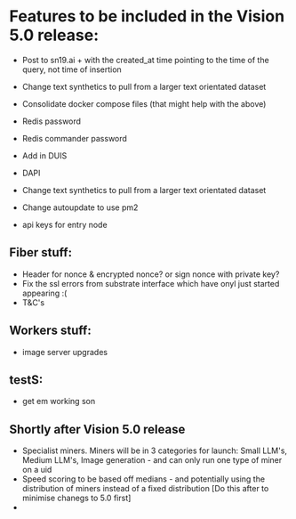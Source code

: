 # Features to be included in the Vision 5.0 release:

- Post to sn19.ai + with the created_at time pointing to the time of the query, not time of insertion

- Change text synthetics to pull from a larger text orientated dataset

- Consolidate docker compose files (that might help with the above)
- Redis password
- Redis commander password

- Add in DUIS
- DAPI


- Change text synthetics to pull from a larger text orientated dataset
- Change autoupdate to use pm2
- api keys for entry node

## Fiber stuff:
- Header for nonce & encrypted nonce? or sign nonce with private key?
- Fix the ssl errors from substrate interface which have onyl just started appearing :(
- T&C's

## Workers stuff:
- image server upgrades

## testS:
- get em working son

## Shortly after Vision 5.0 release
- Specialist miners. Miners will be in 3 categories for launch: Small LLM's, Medium LLM's, Image generation - and can only run one type of miner on a uid
- Speed scoring to be based off medians - and potentially using the distribution of miners instead of a fixed distribution [Do this after to minimise chanegs to 5.0 first]
- 